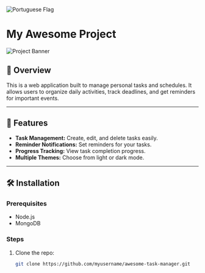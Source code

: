 ![Portuguese Flag](https://github.com/madebybowtie/FlagKit/raw/master/Assets/PNG/PT@2x.png?raw=true)


# My Awesome Project

![Project Banner](https://linktoimage.com/banner.png)

## 🚀 Overview

This is a web application built to manage personal tasks and schedules. It allows users to organize daily activities, track deadlines, and get reminders for important events.

---

## 🎯 Features

- **Task Management:** Create, edit, and delete tasks easily.
- **Reminder Notifications:** Set reminders for your tasks.
- **Progress Tracking:** View task completion progress.
- **Multiple Themes:** Choose from light or dark mode.

---

## 🛠️ Installation

### Prerequisites

- Node.js
- MongoDB

### Steps

1. Clone the repo:
   ```bash
   git clone https://github.com/myusername/awesome-task-manager.git
